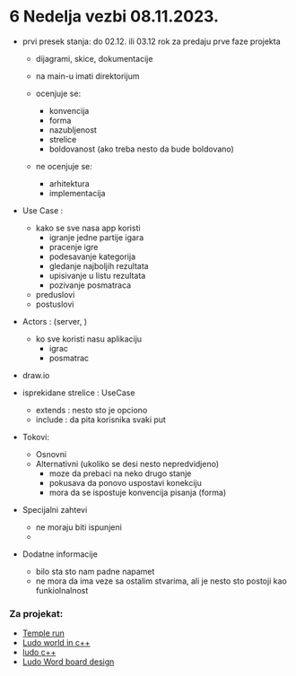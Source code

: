 # 6 Nedelja vezbi 08.11.2023.

- prvi presek stanja: do 02.12. ili 03.12 rok za predaju prve faze projekta
    - dijagrami, skice, dokumentacije
    - na main-u imati direktorijum
    - ocenjuje se:
        - konvencija
        - forma
        - nazubljenost
        - strelice
        - boldovanost (ako treba nesto da bude boldovano)
        
    - ne ocenjuje se:
        - arhitektura
        - implementacija

- Use Case :
    - kako se sve nasa app koristi
        - igranje jedne partije igara
        - pracenje igre
        - podesavanje kategorija
        - gledanje najboljih rezultata
        - upisivanje u listu rezultata
        - pozivanje posmatraca 
    - preduslovi
    - postuslovi

- Actors : (server, )
    - ko sve koristi nasu aplikaciju
        - igrac
        - posmatrac
        
- draw.io

- isprekidane strelice : UseCase
    - extends : nesto sto je opciono
    - include : da pita korisnika svaki put

- Tokovi:
    - Osnovni 
    - Alternativni (ukoliko se desi nesto nepredvidjeno)
        - moze da prebaci na neko drugo stanje
        - pokusava da ponovo uspostavi konekciju
        - mora da se ispostuje konvencija pisanja (forma)  

- Specijalni zahtevi
    - ne moraju biti ispunjeni
    - 

- Dodatne informacije
    - bilo sta sto nam padne napamet
    - ne mora da ima veze sa ostalim stvarima, ali je nesto sto postoji kao funkiolnalnost

### Za projekat: 

- <u href="https://forums.unrealengine.com/t/c-video-tutorial-how-to-start-coding-a-game-like-temple-run/49307" target="_blank"> Temple run </u>
- <u href="https://www.quora.com/How-do-I-make-a-Ludo-game-in-C" target="_blank" > Ludo world in c++ </u>
- <u href="https://github.com/am-shubh/ludo/blob/master/Ludo.cpp" target="_blank"> ludo c++ </u>
- <u href="https://www.geeksforgeeks.org/design-ludo-board-using-computer-graphics/"> Ludo Word board design </u>